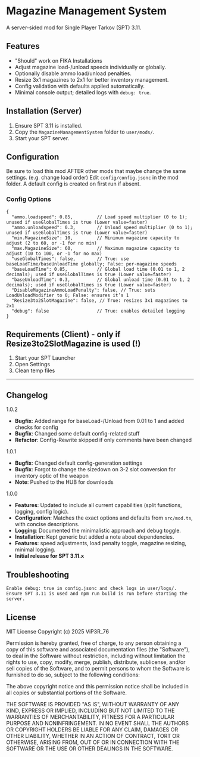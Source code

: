 # Magazine Management System

A server-sided mod for Single Player Tarkov (SPT) 3.11.

## Features
- "Should" work on FIKA Installations
- Adjust magazine load-/unload speeds individually or globally.
- Optionally disable ammo load/unload penalties.
- Resize 3x1 magazines to 2x1 for better inventory management.
- Config validation with defaults applied automatically.
- Minimal console output; detailed logs with `debug: true`.

## Installation (Server)
1. Ensure SPT 3.11 is installed.
2. Copy the `MagazineManagementSystem` folder to `user/mods/`.
3. Start your SPT server.

## Configuration
Be sure to load this mod AFTER other mods that maybe change the same settings. (e.g. change load order)
Edit `config/config.jsonc` in the mod folder. A default config is created on first run if absent.

### Config Options
```jsonc
{
  "ammo.loadspeed": 0.85,         // Load speed multiplier (0 to 1); unused if useGlobalTimes is true (Lower value=faster)
  "ammo.unloadspeed": 0.3,        // Unload speed multiplier (0 to 1); unused if useGlobalTimes is true (Lower value=faster)
  "min.MagazineSize": 10,         // Minimum magazine capacity to adjust (2 to 60, or -1 for no min)
  "max.MagazineSize": 60,         // Maximum magazine capacity to adjust (10 to 100, or -1 for no max)
  "useGlobalTimes": false,        // True: use baseLoadTime/baseUnloadTime globally; False: per-magazine speeds
  "baseLoadTime": 0.85,           // Global load time (0.01 to 1, 2 decimals); used if useGlobalTimes is true (Lower value=faster)
  "baseUnloadTime": 0.3,          // Global unload time (0.01 to 1, 2 decimals); used if useGlobalTimes is true (Lower value=faster)
  "DisableMagazineAmmoLoadPenalty": false, // True: sets LoadUnloadModifier to 0; False: ensures it’s 1
  "Resize3to2SlotMagazine": false, // True: resizes 3x1 magazines to 2x1
  "debug": false                  // True: enables detailed logging
}
```
## Requirements (Client) - only if Resize3to2SlotMagazine is used (!)
1. Start your SPT Launcher
2. Open Settings
3. Clean temp files

---
## Changelog
1.0.2
- **Bugfix**: Added range for baseLoad-/Unload from 0.01 to 1 and added checks for config
- **Bugfix**: Changed some default config-related stuff
- **Refactor**: Config-Rewrite skipped if only comments have been changed

1.0.1
- **Bugfix**: Changed default config-generation settings
- **Bugfix**: Forgot to change the sizedown on 3-2 slot conversion for inventory optic of the weapon
- **Note**: Pushed to the HUB for downloads
  
1.0.0
- **Features**: Updated to include all current capabilities (split functions, logging, config logic).
- **Configuration**: Matches the exact options and defaults from `src/mod.ts`, with concise descriptions.
- **Logging**: Documented the minimalistic approach and debug toggle.
- **Installation**: Kept generic but added a note about dependencies.
- **Features**: speed adjustments, load penalty toggle, magazine resizing, minimal logging.
- **Initial release for SPT 3.11.x**

## Troubleshooting
    Enable debug: true in config.jsonc and check logs in user/logs/.
    Ensure SPT 3.11 is used and npm run build is run before starting the server.

## License
MIT License
Copyright (c) 2025 ViP3R_76

Permission is hereby granted, free of charge, to any person obtaining a copy
of this software and associated documentation files (the "Software"), to deal
in the Software without restriction, including without limitation the rights
to use, copy, modify, merge, publish, distribute, sublicense, and/or sell
copies of the Software, and to permit persons to whom the Software is
furnished to do so, subject to the following conditions:

The above copyright notice and this permission notice shall be included in all
copies or substantial portions of the Software.

THE SOFTWARE IS PROVIDED "AS IS", WITHOUT WARRANTY OF ANY KIND, EXPRESS OR
IMPLIED, INCLUDING BUT NOT LIMITED TO THE WARRANTIES OF MERCHANTABILITY,
FITNESS FOR A PARTICULAR PURPOSE AND NONINFRINGEMENT. IN NO EVENT SHALL THE
AUTHORS OR COPYRIGHT HOLDERS BE LIABLE FOR ANY CLAIM, DAMAGES OR OTHER
LIABILITY, WHETHER IN AN ACTION OF CONTRACT, TORT OR OTHERWISE, ARISING FROM,
OUT OF OR IN CONNECTION WITH THE SOFTWARE OR THE USE OR OTHER DEALINGS IN THE
SOFTWARE.
